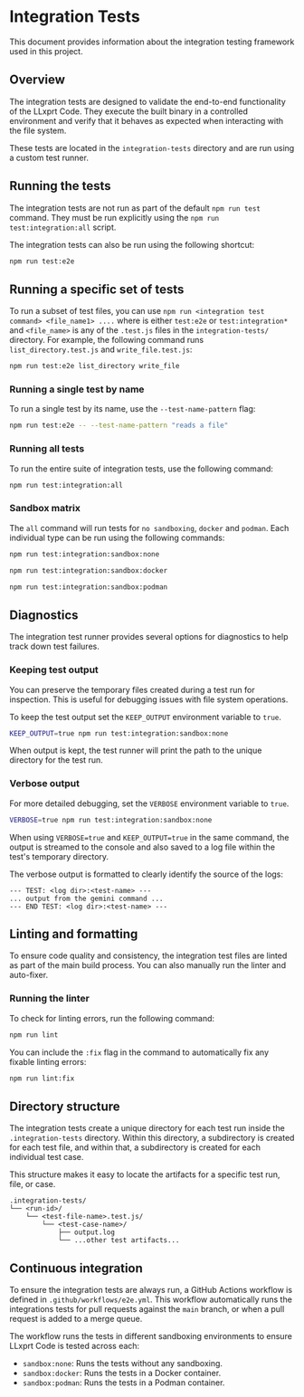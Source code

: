 # Integration Tests

This document provides information about the integration testing framework used in this project.

## Overview

The integration tests are designed to validate the end-to-end functionality of the LLxprt Code. They execute the built binary in a controlled environment and verify that it behaves as expected when interacting with the file system.

These tests are located in the `integration-tests` directory and are run using a custom test runner.

## Running the tests

The integration tests are not run as part of the default `npm run test` command. They must be run explicitly using the `npm run test:integration:all` script.

The integration tests can also be run using the following shortcut:

```bash
npm run test:e2e
```

## Running a specific set of tests

To run a subset of test files, you can use `npm run <integration test command> <file_name1> ....` where <integration test command> is either `test:e2e` or `test:integration*` and `<file_name>` is any of the `.test.js` files in the `integration-tests/` directory. For example, the following command runs `list_directory.test.js` and `write_file.test.js`:

```bash
npm run test:e2e list_directory write_file
```

### Running a single test by name

To run a single test by its name, use the `--test-name-pattern` flag:

```bash
npm run test:e2e -- --test-name-pattern "reads a file"
```

### Running all tests

To run the entire suite of integration tests, use the following command:

```bash
npm run test:integration:all
```

### Sandbox matrix

The `all` command will run tests for `no sandboxing`, `docker` and `podman`.
Each individual type can be run using the following commands:

```bash
npm run test:integration:sandbox:none
```

```bash
npm run test:integration:sandbox:docker
```

```bash
npm run test:integration:sandbox:podman
```

## Diagnostics

The integration test runner provides several options for diagnostics to help track down test failures.

### Keeping test output

You can preserve the temporary files created during a test run for inspection. This is useful for debugging issues with file system operations.

To keep the test output set the `KEEP_OUTPUT` environment variable to `true`.

```bash
KEEP_OUTPUT=true npm run test:integration:sandbox:none
```

When output is kept, the test runner will print the path to the unique directory for the test run.

### Verbose output

For more detailed debugging, set the `VERBOSE` environment variable to `true`.

```bash
VERBOSE=true npm run test:integration:sandbox:none
```

When using `VERBOSE=true` and `KEEP_OUTPUT=true` in the same command, the output is streamed to the console and also saved to a log file within the test's temporary directory.

The verbose output is formatted to clearly identify the source of the logs:

```
--- TEST: <log dir>:<test-name> ---
... output from the gemini command ...
--- END TEST: <log dir>:<test-name> ---
```

## Linting and formatting

To ensure code quality and consistency, the integration test files are linted as part of the main build process. You can also manually run the linter and auto-fixer.

### Running the linter

To check for linting errors, run the following command:

```bash
npm run lint
```

You can include the `:fix` flag in the command to automatically fix any fixable linting errors:

```bash
npm run lint:fix
```

## Directory structure

The integration tests create a unique directory for each test run inside the `.integration-tests` directory. Within this directory, a subdirectory is created for each test file, and within that, a subdirectory is created for each individual test case.

This structure makes it easy to locate the artifacts for a specific test run, file, or case.

```
.integration-tests/
└── <run-id>/
    └── <test-file-name>.test.js/
        └── <test-case-name>/
            ├── output.log
            └── ...other test artifacts...
```

## Continuous integration

To ensure the integration tests are always run, a GitHub Actions workflow is defined in `.github/workflows/e2e.yml`. This workflow automatically runs the integrations tests for pull requests against the `main` branch, or when a pull request is added to a merge queue.

The workflow runs the tests in different sandboxing environments to ensure LLxprt Code is tested across each:

- `sandbox:none`: Runs the tests without any sandboxing.
- `sandbox:docker`: Runs the tests in a Docker container.
- `sandbox:podman`: Runs the tests in a Podman container.
